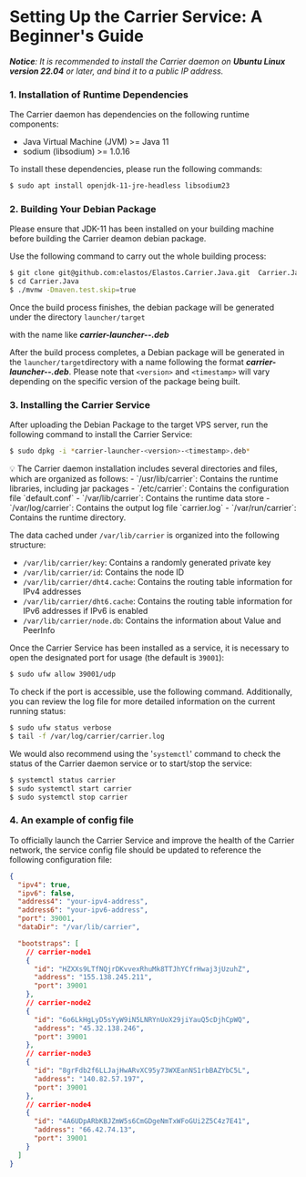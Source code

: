 # Setting Up the Carrier Service: A Beginner's Guide

***Notice**: It is recommended to install the Carrier daemon on **Ubuntu Linux version 22.04** or later, and bind it to a public IP address.*

### 1. Installation of Runtime Dependencies

The Carrier daemon has dependencies on the following runtime components:

- Java Virtual Machine (JVM) >= Java 11
- sodium (libsodium) >= 1.0.16

To install these dependencies, please run the following commands:

```bash
$ sudo apt install openjdk-11-jre-headless libsodium23
```

### 2. Building Your Debian Package

Please ensure that JDK-11 has been installed on your building machine before building the Carrier deamon debian package. 

Use the following command to carry out the whole building process:

```bash
$ git clone git@github.com:elastos/Elastos.Carrier.Java.git  Carrier.Java
$ cd Carrier.Java
$ ./mvnw -Dmaven.test.skip=true
```

Once the build process finishes, the debian package will be generated under the directory `launcher/target`

with the name like ***carrier-launcher-<version>-<timestamp>.deb***

After the build process completes, a Debian package will be generated in the `launcher/target`directory with a name following the format ***carrier-launcher-<version>-<timestamp>.deb***. Please note that  `<version>` and `<timestamp>` will vary depending on the specific version of the package being built.

### 3. Installing the Carrier Service

After uploading the Debian Package to the target VPS server, run the following command to install the Carrier Service:

```bash
$ sudo dpkg -i *carrier-launcher-<version>-<timestamp>.deb*
```

<aside>
💡 The Carrier daemon installation includes several directories and files, which are organized as follows:
- `/usr/lib/carrier`: Contains the runtime libraries, including jar packages
- `/etc/carrier`: Contains the configuration file `default.conf`
- `/var/lib/carrier`: Contains the runtime data store
- `/var/log/carrier`: Contains the output log file `carrier.log`
- `/var/run/carrier`: Contains the runtime directory.

The data cached under `/var/lib/carrier` is organized into the following structure:
- `/var/lib/carrier/key`:  Contains a randomly generated private key
- `/var/lib/carrier/id`:  Contains the node ID
- `/var/lib/carrier/dht4.cache`:  Contains the routing table information for IPv4 addresses
- `/var/lib/carrier/dht6.cache`:  Contains the routing table information for IPv6 addresses if IPv6 is enabled
- `/var/lib/carrier/node.db`: Contains the information about Value and PeerInfo

</aside>

Once the Carrier Service has been installed as a service, it is necessary to open the designated port for usage (the default is `39001`):

```bash
$ sudo ufw allow 39001/udp
```

To check if the port is accessible, use the following command. Additionally, you can review the log file for more detailed information on the current running status:

```bash
$ sudo ufw status verbose
$ tail -f /var/log/carrier/carrier.log
```

We would also recommend using the '`systemctl`' command to check the status of the Carrier daemon service or to start/stop the service:

```bash
$ systemctl status carrier
$ sudo systemctl start carrier
$ sudo systemctl stop carrier
```

### 4. An example of config file

To officially launch the Carrier Service and improve the health of the Carrier network, the service config file should be updated to reference the following configuration file:

```json
{
  "ipv4": true,
  "ipv6": false,
  "address4": "your-ipv4-address",
  "address6": "your-ipv6-address",
  "port": 39001,
  "dataDir": "/var/lib/carrier",

  "bootstraps": [
    // carrier-node1
    {
      "id": "HZXXs9LTfNQjrDKvvexRhuMk8TTJhYCfrHwaj3jUzuhZ",
      "address": "155.138.245.211",
      "port": 39001
    },
    // carrier-node2
    {
      "id": "6o6LkHgLyD5sYyW9iN5LNRYnUoX29jiYauQ5cDjhCpWQ",
      "address": "45.32.138.246",
      "port": 39001
    },
    // carrier-node3
    {
      "id": "8grFdb2f6LLJajHwARvXC95y73WXEanNS1rbBAZYbC5L",
      "address": "140.82.57.197",
      "port": 39001
    },
    // carrier-node4
    {
      "id": "4A6UDpARbKBJZmW5s6CmGDgeNmTxWFoGUi2Z5C4z7E41",
      "address": "66.42.74.13",
      "port": 39001
    }
  ] 
}
```
